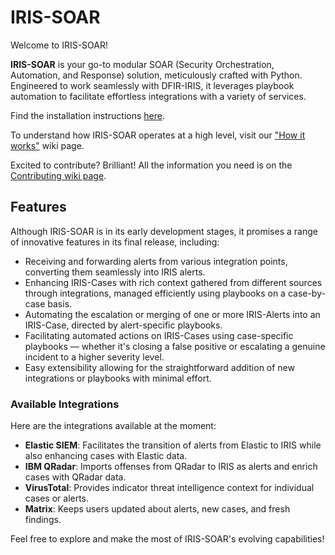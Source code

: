 # IRIS-SOAR

Welcome to IRIS-SOAR!

**IRIS-SOAR** is your go-to modular SOAR (Security Orchestration, Automation, and Response) solution, meticulously crafted with Python. Engineered to work seamlessly with DFIR-IRIS, it leverages playbook automation to facilitate effortless integrations with a variety of services.

Find the installation instructions [here](https://github.com/maof97/IRIS-SOAR/wiki/Installation-and-Setup).

To understand how IRIS-SOAR operates at a high level, visit our ["How it works"](https://github.com/maof97/IRIS-SOAR/wiki/How-it-works) wiki page.

Excited to contribute? Brilliant! All the information you need is on the [Contributing wiki page](https://github.com/maof97/IRIS-SOAR/wiki/Contributing).

## Features

Although IRIS-SOAR is in its early development stages, it promises a range of innovative features in its final release, including:

- Receiving and forwarding alerts from various integration points, converting them seamlessly into IRIS alerts.
- Enhancing IRIS-Cases with rich context gathered from different sources through integrations, managed efficiently using playbooks on a case-by-case basis.
- Automating the escalation or merging of one or more IRIS-Alerts into an IRIS-Case, directed by alert-specific playbooks.
- Facilitating automated actions on IRIS-Cases using case-specific playbooks — whether it's closing a false positive or escalating a genuine incident to a higher severity level.
- Easy extensibility allowing for the straightforward addition of new integrations or playbooks with minimal effort.

### Available Integrations

Here are the integrations available at the moment:

- **Elastic SIEM**: Facilitates the transition of alerts from Elastic to IRIS while also enhancing cases with Elastic data.
- **IBM QRadar**: Imports offenses from QRadar to IRIS as alerts and enrich cases with QRadar data.
- **VirusTotal**: Provides indicator threat intelligence context for individual cases or alerts.
- **Matrix**: Keeps users updated about alerts, new cases, and fresh findings.

Feel free to explore and make the most of IRIS-SOAR's evolving capabilities!
